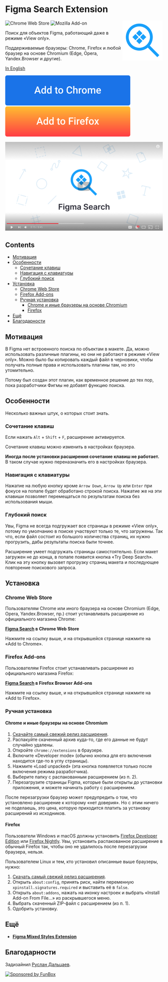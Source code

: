 # Figma Search Extension

<img align="right"
     alt="Лого проекта: лупа с иконкой компонента внутри"
     src="icon.svg"
     width="128"
     height="128">

![Chrome Web Store](https://img.shields.io/chrome-web-store/v/lfofpannpmmeeicgiiacjghmcfgnebbi?label=Chrome%20Web%20Store) ![Mozilla Add-on](https://img.shields.io/amo/v/figma-search?label=Mozilla%20Add-ons)

Поиск для объектов Figma, работающий даже в режиме «View only».

Поддерживаемые браузеры: Chrome, Firefox и любой браузер на основе Chromium (Edge, Opera, Yandex.Browser и другие).

[In English](./README.md)

[![Figma Search в Chrome Web Store](./add-to-chrome.svg)](https://chrome.google.com/webstore/detail/figma-search/lfofpannpmmeeicgiiacjghmcfgnebbi)
[![Figma Search в Mozilla Add-ons](./add-to-firefox.svg)](https://addons.mozilla.org/en-US/firefox/addon/figma-search/)

[![Демо видео на Ютубе](./youtube-demo.png)](https://youtu.be/F4wWJUe3JxQ)

## Contents

- [Мотивация](#мотивация)
- [Особенности](#особенности)
  - [Сочетание клавиш](#сочетание-клавиш)
  - [Навигация с клавиатуры](#навигация-с-клавиатуры)
  - [Глубокий поиск](#глубокий-поиск)
- [Установка](#установка)
  - [Chrome Web Store](#chrome-web-store)
  - [Firefox Add-ons](#firefox-add-ons)
  - [Ручная установка](#ручная-установка)
    - [Chrome и иные браузеры на основе Chromium](#chrome-и-иные-браузеры-на-основе-chromium)
    - [Firefox](#firefox)
- [Ещё](#ещё)
- [Благодарности](#благодарности)

## Мотивация

В Figma нет встроенного поиска по объектам в макете. Да, можно использовать различные плагины, но они не работают
в режиме «View only». Можно было бы копировать каждый файл в черновики, чтобы получать полные права и использовать 
плагины там, но это утомительно.

Потому был создан этот плагин, как временное решение до тех пор, пока разработчики Фигмы не добавят функцию поиска.

## Особенности

Несколько важных штук, о которых стоит знать.

### Сочетание клавиш

Если нажать `Alt` + `Shift` + `F`, расширение активируется.

Сочетание клавиш можно изменить в настройках браузера.

**Иногда после установки расширения сочетание клавиш не работает.** В таком случае нужно переназначить его в настройках
браузера.

### Навигация с клавиатуры

Нажатие на любую кнопку кроме `Arrow Down`, `Arrow Up` или `Enter` при фокусе на попапе будет обработано строкой поиска.
Нажатие же на эти клавиши позволяет перемещаться по результатам поиска без использования мыши.

### Глубокий поиск

Увы, Figma не всегда подгружает все страницы в режиме «View only», потому по умолчанию в поиске участвуют только те, 
что загружены. Так что, если файл состоит из большого количества страниц, их нужно прогрузить, дабы результаты поиска
были точнее.

Расширение умеет подгружать страницы самостоятельно. Если макет загружен не до конца, в попапе появится кнопка 
«Try Deep Search». Клик на эту кнопку вызовет прогрузку страниц макета и последующее повторение поискового запроса.

## Установка

### Chrome Web Store

Пользователям Chrome или иного браузера на основе Chromium (Edge, Opera, Yandex.Browser, пр.) стоит устанавливать 
расширение из официального магазина Chrome:

**[Figma Search](https://chrome.google.com/webstore/detail/figma-search/lfofpannpmmeeicgiiacjghmcfgnebbi) в Chrome Web Store**

Нажмите на ссылку выше, и на открывшейся странице нажмите на «Add to Chrome».

### Firefox Add-ons

Пользователям Firefox стоит устанавливать расширение из официального магазина Firefox:

**[Figma Search](https://addons.mozilla.org/en-US/firefox/addon/figma-search/) в Firefox Browser Add-ons**

Нажмите на ссылку выше, и на открывшейся странице нажмите на «Add to Firefox».

### Ручная установка

#### Chrome и иные браузеры на основе Chromium

1. [Скачайте самый свежий релиз расширения](https://github.com/igoradamenko/figma-search-extension/releases).
2. Распакуйте скаченный архив куда-то, где его данные не будут случайно удалены.
3. Откройте `chrome://extensions` в браузере.
4. Включите «Developer mode» (обычно кнопка для его включения находится где-то в углу страницы).
5. Нажмите «Load unpacked» (эта кнопка появляется только после включения режима разработчика).
6. Выберите папку с распакованным расширением (из п. 2).
7. Перезагрузите страницы Figma, которые были открыты до установки приложения, и можете начинать работу с расширением.

После перезагрузки браузер может предупредить о том, что установлено расширение к которому «нет доверия».
Но с этим ничего не поделаешь, это цена, которую приходится платить за установку расширений из исходников. 

#### Firefox

Пользователи Windows и macOS должны установить [Firefox Developer Edition](https://www.mozilla.org/ru/firefox/developer/)
или [Firefox Nightly](https://www.mozilla.org/ru/firefox/channel/desktop/#nightly). Увы, установить распакованное
расширение в обычный Firefox так, чтобы оно не удалилось после перезагрузки браузера, нельзя.

Пользователем Linux и тем, кто установил описанные выше браузеры, нужно:

1. [Скачать самый свежий релиз расширения](https://github.com/igoradamenko/figma-search-extension/releases).
2. Открыть `about:config`, принять риск, найти переменную `xpinstall.signatures.required` и выставить её в `false`.
3. Открыть `about:addons`, нажать на иконку настроек и выбрать «Install Add-on From File...» из раскрывшегося меню.
4. Выбрать скаченный ZIP-файл с расширением (из п. 1).
5. Одобрить установку.

## Ещё

- **[Figma Mixed Styles Extension](https://github.com/igoradamenko/figma-mixed-styles-extension)**

## Благодарности

Задизайнил [Руслан Дальцаев](https://dribbble.com/workmachine).

[![Sponsored by FunBox](https://funbox.ru/badges/sponsored_by_funbox_centered.svg)](https://funbox.ru)
